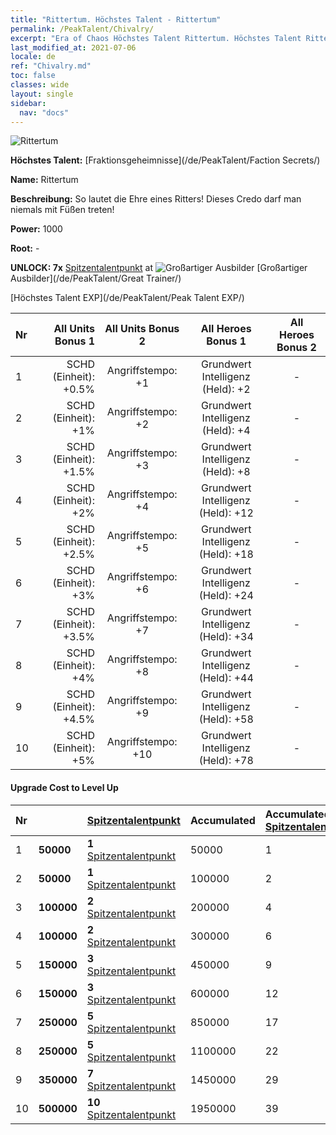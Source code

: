 ```yaml
---
title: "Rittertum. Höchstes Talent - Rittertum"
permalink: /PeakTalent/Chivalry/
excerpt: "Era of Chaos Höchstes Talent Rittertum. Höchstes Talent Rittertum. Rittertum"
last_modified_at: 2021-07-06
locale: de
ref: "Chivalry.md"
toc: false
classes: wide
layout: single
sidebar:
  nav: "docs"
---
```


  ![Rittertum](/images/pt/talent_3006.png)

  **Höchstes Talent:** [Fraktionsgeheimnisse](/de/PeakTalent/Faction Secrets/)

  **Name:** Rittertum

  **Beschreibung:** So lautet die Ehre eines Ritters! Dieses Credo darf man niemals mit Füßen treten!

  **Power:** 1000

  **Root:** -

  **UNLOCK: 7x** [Spitzentalentpunkt](/ItemsDE/con_934/) at ![Großartiger Ausbilder](/images/pt/talent_3001.png) [Großartiger Ausbilder](/de/PeakTalent/Great Trainer/)

  [Höchstes Talent EXP](/de/PeakTalent/Peak Talent EXP/)

  | Nr | All Units Bonus 1 | All Units Bonus 2 | All Heroes Bonus 1 | All Heroes Bonus 2 |
  |:---|--------------:|:-------------:|:-------------:|:-------------:|
  | 1 | SCHD (Einheit): +0.5% | Angriffstempo: +1 | Grundwert Intelligenz (Held): +2 | - |
  | 2 | SCHD (Einheit): +1% | Angriffstempo: +2 | Grundwert Intelligenz (Held): +4 | - |
  | 3 | SCHD (Einheit): +1.5% | Angriffstempo: +3 | Grundwert Intelligenz (Held): +8 | - |
  | 4 | SCHD (Einheit): +2% | Angriffstempo: +4 | Grundwert Intelligenz (Held): +12 | - |
  | 5 | SCHD (Einheit): +2.5% | Angriffstempo: +5 | Grundwert Intelligenz (Held): +18 | - |
  | 6 | SCHD (Einheit): +3% | Angriffstempo: +6 | Grundwert Intelligenz (Held): +24 | - |
  | 7 | SCHD (Einheit): +3.5% | Angriffstempo: +7 | Grundwert Intelligenz (Held): +34 | - |
  | 8 | SCHD (Einheit): +4% | Angriffstempo: +8 | Grundwert Intelligenz (Held): +44 | - |
  | 9 | SCHD (Einheit): +4.5% | Angriffstempo: +9 | Grundwert Intelligenz (Held): +58 | - |
  | 10 | SCHD (Einheit): +5% | Angriffstempo: +10 | Grundwert Intelligenz (Held): +78 | - |


#### Upgrade Cost to Level Up

  | Nr | <i class="fas fa-coins"/> | [Spitzentalentpunkt](/ItemsDE/con_934/) | Accumulated <i class="fas fa-coins"/> | Accumulated [Spitzentalentpunkt](/ItemsDE/con_934/) |
  |:---|:--------------|:-------------|:-------------|:-------------|
  | 1 | **50000** | **1** [Spitzentalentpunkt](/ItemsDE/con_934/) | 50000 | 1 |
  | 2 | **50000** | **1** [Spitzentalentpunkt](/ItemsDE/con_934/) | 100000 | 2 |
  | 3 | **100000** | **2** [Spitzentalentpunkt](/ItemsDE/con_934/) | 200000 | 4 |
  | 4 | **100000** | **2** [Spitzentalentpunkt](/ItemsDE/con_934/) | 300000 | 6 |
  | 5 | **150000** | **3** [Spitzentalentpunkt](/ItemsDE/con_934/) | 450000 | 9 |
  | 6 | **150000** | **3** [Spitzentalentpunkt](/ItemsDE/con_934/) | 600000 | 12 |
  | 7 | **250000** | **5** [Spitzentalentpunkt](/ItemsDE/con_934/) | 850000 | 17 |
  | 8 | **250000** | **5** [Spitzentalentpunkt](/ItemsDE/con_934/) | 1100000 | 22 |
  | 9 | **350000** | **7** [Spitzentalentpunkt](/ItemsDE/con_934/) | 1450000 | 29 |
  | 10 | **500000** | **10** [Spitzentalentpunkt](/ItemsDE/con_934/) | 1950000 | 39 |
